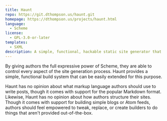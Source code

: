 ```yaml
---
title: Haunt
repo: https://git.dthompson.us/haunt.git
homepage: https://dthompson.us/projects/haunt.html
language:
  - Scheme
license:
  - GPL-3.0-or-later
templates:
  - SXML
description: A simple, functional, hackable static site generator that gives authors the ability to treat websites as Scheme programs.
---
```


By giving authors the full expressive power of Scheme, they are able
to control every aspect of the site generation process. Haunt provides
a simple, functional build system that can be easily extended for this
purpose.

Haunt has no opinion about what markup language authors should use to
write posts, though it comes with support for the popular Markdown
format. Likewise, Haunt has no opinion about how authors structure
their sites. Though it comes with support for building simple blogs or
Atom feeds, authors should feel empowered to tweak, replace, or create
builders to do things that aren't provided out-of-the-box.
